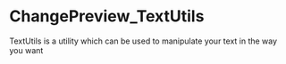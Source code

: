 # ChangePreview_TextUtils
TextUtils is a utility which can be used to manipulate your text in the way you want
